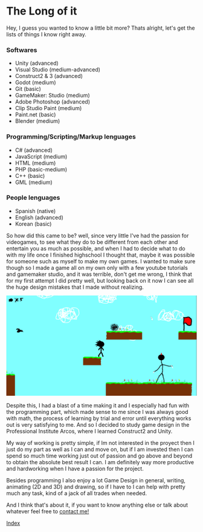 # The Long of it

Hey, I guess you wanted to know a little bit more? Thats alright, let's get the lists of things I know right away.

### Softwares
* Unity (advanced)
* Visual Studio (medium-advanced)
* Construct2 & 3 (advanced)
* Godot (medium)
* Git (basic)
* GameMaker: Studio (medium)
* Adobe Photoshop (advanced)
* Clip Studio Paint (medium)
* Paint.net (basic)
* Blender (medium)

### Programming/Scripting/Markup lenguages
* C# (advanced)
* JavaScript (medium)
* HTML (medium)
* PHP (basic-medium)
* C++ (basic)
* GML (medium) 

### People lenguages
* Spanish (native)
* English (advanced)
* Korean (basic)

So how did this came to be? well, since very little I've had the passion for videogames, to see what they do to be different from each other and entertain you as much as possible, and when I had to decide what to do with my life once I finished highschool I thought that, maybe it was possible for someone such as myself to make my own games. I wanted to make sure though so I made a game all on my own only with a few youtube tutorials and gamemaker studio, and it was terrible, don't get me wrong, I think that for my first attempt I did pretty well, but looking back on it now I can see all the huge design mistakes that I made without realizing.

![spw](https://github.com/niquion/niquion.github.io/blob/master/spw.png?raw=true)

Despite this, I had a blast of a time making it and I especially had fun with the programming part, which made sense to me since I was always good with math, the process of learning by trial and error until everything works out is very satisfying to me. And so I decided to study game design in the Professional Institute Arcos, where I learned Construct2 and Unity.

My way of working is pretty simple, if Im not interested in the proyect then I just do my part as well as I can and move on, but if I am invested then I can spend so much time working just out of passion and go above and beyond to obtain the absolute best result I can. I am definitely way more productive and hardworking when I have a passion for the project.

Besides programming I also enjoy a lot Game Design in general, writing, animating (2D and 3D) and drawing, so if I have to I can help with pretty much any task, kind of a jack of all trades when needed.

And I think that's about it, if you want to know anything else or talk about whatever feel free to [contact me!](https://niquion.github.io/contact)


[Index](https://niquion.github.io/)
